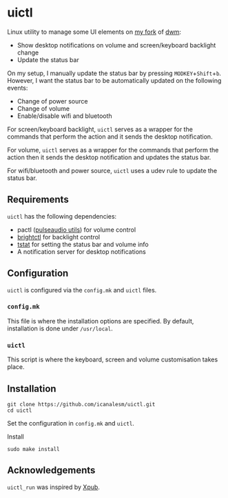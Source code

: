 # uictl

Linux utility to manage some UI elements on [my fork](https://github.com/icanalesm/dwm) of [dwm](https://dwm.suckless.org/):

* Show desktop notifications on volume and screen/keyboard backlight change
* Update the status bar

On my setup, I manually update the status bar by pressing `MODKEY`+`Shift`+`b`. However, I want the status bar to be automatically updated on the following events:

* Change of power source
* Change of volume
* Enable/disable wifi and bluetooth

For screen/keyboard backlight, `uictl` serves as a wrapper for the commands that perform the action and it sends the desktop notification.

For volume, `uictl` serves as a wrapper for the commands that perform the action then it sends the desktop notification and updates the status bar.

For wifi/bluetooth and power source, `uictl` uses a udev rule to update the status bar.


## Requirements

`uictl` has the following dependencies:

* pactl ([pulseaudio utils](https://www.freedesktop.org/wiki/Software/PulseAudio/)) for volume control
* [brightctl](https://github.com/icanalesm/brightctl) for backlight control
* [tstat](https://github.com/icanalesm/tstat) for setting the status bar and volume info
* A notification server for desktop notifications


## Configuration

`uictl` is configured via the `config.mk` and `uictl` files.

### `config.mk`

This file is where the installation options are specified. By default, installation is done under `/usr/local`.

### `uictl`

This script is where the keyboard, screen and volume customisation takes place.


## Installation

```
git clone https://github.com/icanalesm/uictl.git
cd uictl
```

Set the configuration in `config.mk` and `uictl`.

Install
```
sudo make install
```


## Acknowledgements

`uictl_run` was inspired by [Xpub](https://github.com/Ventto/xpub).
